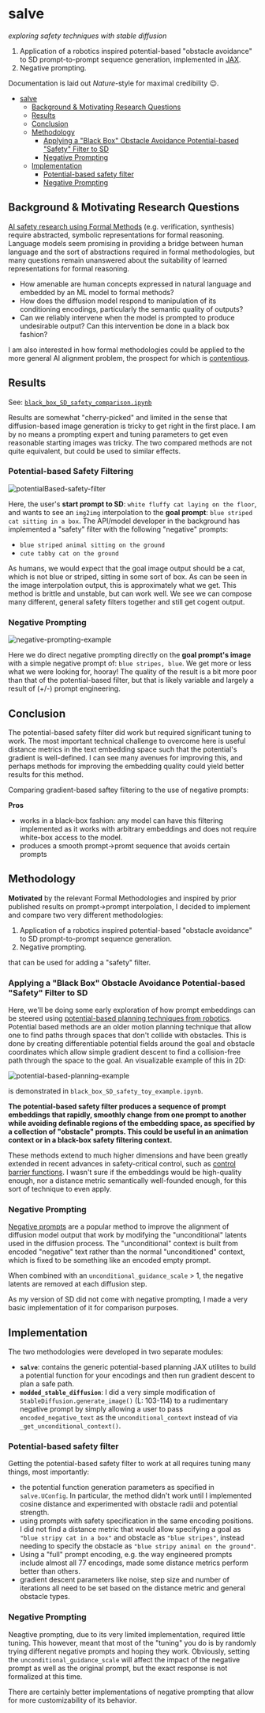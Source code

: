# salve

*exploring safety techniques with stable diffusion*

1. Application of a robotics inspired potential-based "obstacle avoidance" to SD prompt-to-prompt sequence generation, implemented in [JAX](https://jax.readthedocs.io/en/latest/index.html).
2. Negative prompting.

Documentation is laid out *Nature*-style for maximal credibility 😉.

- [salve](#salve)
  - [Background \& Motivating Research Questions](#background--motivating-research-questions)
  - [Results](#results)
  - [Conclusion](#conclusion)
  - [Methodology](#methodology)
    - [Applying a "Black Box" Obstacle Avoidance Potential-based "Safety" Filter to SD](#applying-a-black-box-obstacle-avoidance-potential-based-safety-filter-to-sd)
    - [Negative Prompting](#negative-prompting)
  - [Implementation](#implementation)
    - [Potential-based safety filter](#potential-based-safety-filter)
    - [Negative Prompting](#negative-prompting-1)

## Background & Motivating Research Questions

[AI safety research using Formal Methods](https://cacm.acm.org/magazines/2022/7/262079-toward-verified-artificial-intelligence/fulltext) (e.g. verification, synthesis) require abstracted, symbolic representations for formal reasoning. Language models seem promising in providing a bridge between human language and the sort of abstractions required in formal methodologies, but many questions remain unanswered about the suitability of learned representations for formal reasoning.

- How amenable are human concepts expressed in natural language and embedded by an ML model to formal methods?
- How does the diffusion model respond to manipulation of its conditioning encodings, particularly the semantic quality of outputs?
- Can we reliably intervene when the model is prompted to produce undesirable output? Can this intervention be done in a black box fashion?

I am also interested in how formal methodologies could be applied to the more general AI alignment problem, the prospect for which is [contentious](https://forum.effectivealtruism.org/posts/4rMxiyPTPdzaFMyGm/high-impact-careers-in-formal-verification-artificial).

## Results

See:
[`black_box_SD_safety_comparison.ipynb`](https://github.com/nicholasRenninger/salve/blob/main/black_box_SD_safety_comparison.ipynb)

Results are somewhat "cherry-picked" and limited in the sense that diffusion-based image generation is tricky to get right in the first place. I am by no means a prompting expert and tuning parameters to get even reasonable starting images was tricky. The two compared methods are not quite equivalent, but could be used to similar effects.

### Potential-based Safety Filtering

![potentialBased-safety-filter](blue_striped_cat-potential_based_path_2.gif)

Here, the user's **start prompt to SD**: `white fluffy cat laying on the floor`, and wants to see an `img2img` interpolation to the **goal prompt**: `blue striped cat sitting in a box`. The API/model developer in the background has implemented a "safety" filter with the following "negative" prompts:
- `blue striped animal sitting on the ground`
- `cute tabby cat on the ground`

As humans, we would expect that the goal image output should be a cat, which is not blue or striped, sitting in some sort of box. As can be seen in the image interpolation output, this is approximately what we get. This method is brittle and unstable, but can work well. We see we can compose many different, general safety filters together and still get cogent output.

### Negative Prompting

![negative-prompting-example](blue_striped_cat_negative_prompting.png)

Here we do direct negative prompting directly on the **goal prompt's image** with a simple negative prompt of: `blue stripes, blue`. We get more or less what we were looking for, hooray! The quality of the result is a bit more poor than that of the potential-based filter, but that is likely variable and largely a result of (+/-) prompt engineering.

## Conclusion

The potential-based safety filter did work but required significant tuning to work. The most important technical challenge to overcome here is useful distance metrics in the text embedding space such that the potential's gradient is well-defined. I can see many avenues for improving this, and perhaps methods for improving the embedding quality could yield better results for this method.

Comparing gradient-based saftey filtering to the use of negative prompts:

**Pros**

- works in a black-box fashion: any model can have this filtering implemented as it works with arbitrary embeddings and does not require white-box access to the model.
- produces a smooth prompt->promt sequence that avoids certain prompts 

## Methodology

**Motivated** by the relevant Formal Methodologies and inspired by prior published results on prompt->prompt interpolation, I decided to implement and compare two very different methodologies:

1. Application of a robotics inspired potential-based "obstacle avoidance" to SD prompt-to-prompt sequence generation.
2. Negative prompting.

that can be used for adding a "safety" filter.

### Applying a "Black Box" Obstacle Avoidance Potential-based "Safety" Filter to SD

Here, we'll be doing some early exploration of how prompt embeddings can be steered using [potential-based planning techniques from robotics](https://www.cs.cmu.edu/~motionplanning/lecture/Chap4-Potential-Field_howie.pdf). Potential based methods are an older motion planning technique that allow one to find paths through spaces that don't collide with obstacles. This is done by creating differentiable potential fields around the goal and obstacle coordinates which allow simple gradient descent to find a collision-free path through the space to the goal. An visualizable example of this in 2D:

![potential-based-planning-example](potential_planning_example.png)

is demonstrated in `black_box_SD_safety_toy_example.ipynb`.

**The potential-based safety filter produces a sequence of prompt embeddings that rapidly, smoothly change from one prompt to another while avoiding definable regions of the embedding space, as specified by a collection of "obstacle" prompts. This could be useful in an animation context or in a black-box safety filtering context.**

These methods extend to much higher dimensions and have been greatly extended in recent advances in safety-critical control, such as [control barrier functions](https://coogan.ece.gatech.edu/papers/pdf/amesecc19.pdf). I wasn't sure if the embeddings would be high-quality enough, nor a distance metric semantically well-founded enough, for this sort of technique to even apply.

### Negative Prompting

[Negative prompts](https://stable-diffusion-art.com/how-negative-prompt-work/) are a popular method to improve the alignment of diffusion model output that work by modifying the "unconditional" latents used in the diffusion process. The "unconditional" context is built from encoded "negative" text rather than the normal "unconditioned" context, which is fixed to be something like an encoded empty prompt.

When combined with an `unconditional_guidance_scale` > 1, the negative latents are removed at each diffusion step.

As my version of SD did not come with negative prompting, I made a very basic implementation of it for comparison purposes.

## Implementation

The two methodologies were developed in two separate modules:

- **`salve`**: contains the generic potential-based planning JAX utilites to build a potential function for your encodings and then run gradient descent to plan a safe path.
- **`modded_stable_diffusion`**: I did a very simple modification of `StableDiffusion.generate_image()` (L: 103-114) to a rudimentary negative prompt by simply allowing a user to pass `encoded_negative_text` as the `unconditional_context` instead of via `_get_unconditional_context()`.

### Potential-based safety filter

Getting the potential-based safety filter to work at all requires tuning many things, most importantly:

- the potential function generation parameters as specified in `salve.UConfig`. In particular, the method didn't work until I implemented cosine distance and experimented with obstacle radii and potential strength.
- using prompts with safety specification in the same encoding positions. I did not find a distance metric that would allow specifying a goal as `"blue stripy cat in a box"` and obstacle as `"blue stripes"`, instead needing to specify the obstacle as `"blue stripy animal on the ground"`.
- Using a "full" prompt encoding, e.g. the way engineered prompts include almost all 77 encodings, made some distance metrics perform better than others.
- gradient descent parameters like noise, step size and number of iterations all need to be set based on the distance metric and general obstacle types.

### Negative Prompting

Neagtive prompting, due to its very limited implementation, required little tuning. This however, meant that most of the "tuning" you do is by randomly trying different negative prompts and hoping they work. Obviously, setting the `unconditional_guidance_scale` will affect the impact of the negative prompt as well as the original prompt, but the exact response is not formalized at this time.

There are certainly better implementations of negative prompting that allow for more customizability of its behavior.

